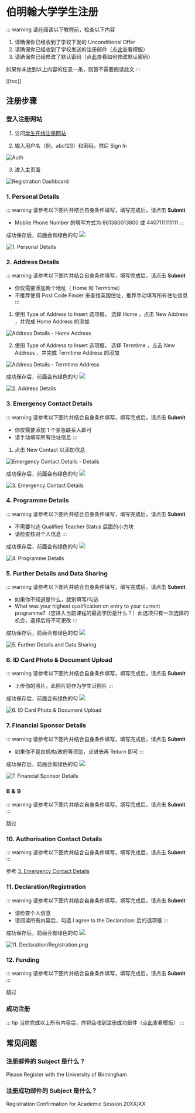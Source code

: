 # 伯明翰大学学生注册

::: warning
请在阅读以下教程前，检查以下内容

1. 请确保你已经收到了学校下发的 Unconditional Offer
2. 请确保你已经收到了学校发送的注册邮件（点[此](https://cdn.iuob.uk/help/details/enrolled/account/UoB-Student-Registration-Email-Template.png)查看模版）
3. 请确保你已经修改了默认密码（点[此](./../Change-Default-Password/)查看如何修改默认密码）

如果你未达到以上内容的任意一条，则暂不需要阅读此文
:::

[[toc]]


## 注册步骤

### 登入注册网站

1. 访问[学生在线注册网站](https://registration.bham.ac.uk/)

2. 输入用户名（例，abc123）和密码，然后 Sign In

![Auth](./1.auth.png)

3. 进入主页面

![Registration Dashboard](./2.registration-dashboard.png)


### 1. Personal Details

::: warning
请参考以下图片并结合自身条件填写，填写完成后，请点击 **Submit**

* Mobile Phone Number 的填写方式为 861380013800 或 4407111111111
:::

成功保存后，前面会有绿色的勾 ![](https://online-registration.bham.ac.uk/wtlgifs/web_success_cascade.png)

![1. Personal Details](./3.1.personal-details.png)


### 2. Address Details

::: warning
请参考以下图片并结合自身条件填写，填写完成后，请点击 **Submit**

* 你仅需要添加两个地址（ Home 和 Termtime）
* 不推荐使用 Post Code Finder 来查找英国住址，推荐手动填写所有住址信息
:::

1. 使用 Type of Address to Insert 选项框， 选择 Home ，点击 New Address ，并完成 Home Address 的添加

![Address Details - Home Address](./5.2.address-details-home.png)

2. 使用 Type of Address to Insert 选项框， 选择 Termtime ，点击 New Address ，并完成 Termtime Address 的添加

![Address Details - Termtime Address](./6.2.address-details-termtime.png)

成功保存后，前面会有绿色的勾 ![](https://online-registration.bham.ac.uk/wtlgifs/web_success_cascade.png)

![2. Address Details](./4.2.address-details.png)


### 3. Emergency Contact Details

::: warning
请参考以下图片并结合自身条件填写，填写完成后，请点击 **Submit**

* 你仅需要添加 1 个紧急联系人即可
* 请手动填写所有住址信息
:::

1. 点击 New Contact 以添加信息

![Emergency Contact Details - Details](./8.3.emergency-contact-details-details.png)

成功保存后，前面会有绿色的勾 ![](https://online-registration.bham.ac.uk/wtlgifs/web_success_cascade.png)

![3. Emergency Contact Details](./7.3.emergency-contact-details.png)


### 4. Programme Details

::: warning
请参考以下图片并结合自身条件填写，填写完成后，请点击 **Submit**

* 不需要勾选 Qualified Teacher Status 后面的小方块
* 请检查核对个人信息
:::

成功保存后，前面会有绿色的勾 ![](https://online-registration.bham.ac.uk/wtlgifs/web_success_cascade.png)

![4. Programme Details](./9.4.programme-details.png)


### 5. Further Details and Data Sharing

::: warning
请参考以下图片并结合自身条件填写，填写完成后，请点击 **Submit**

* 如果你不知道是什么，就别填写/勾选
* What was your highest qualification on entry to your current programme?（您进入当前课程的最高学历是什么？）此选项只有一次选择的机会，选择后将不可更改
:::

成功保存后，前面会有绿色的勾 ![](https://online-registration.bham.ac.uk/wtlgifs/web_success_cascade.png)

![5. Further Details and Data Sharing](./10.5.further-details-and-data-sharing.png)


### 6. ID Card Photo & Document Upload

::: warning
请参考以下图片并结合自身条件填写，填写完成后，请点击 **Submit**

* 上传你的照片，此照片将作为学生证照片
:::

成功保存后，前面会有绿色的勾 ![](https://online-registration.bham.ac.uk/wtlgifs/web_success_cascade.png)

![6. ID Card Photo & Document Upload](./11.6.ID-card-photo-&-document-upload.png)


### 7. Financial Sponsor Details

::: warning
请参考以下图片并结合自身条件填写，填写完成后，请点击 **Submit**

* 如果你不是由机构/政府等资助，点进去再 Return 即可
:::

成功保存后，前面会有绿色的勾 ![](https://online-registration.bham.ac.uk/wtlgifs/web_success_cascade.png)

![7. Financial Sponsor Details](./12.7.current-financial-sponsor-details.png)


### 8 & 9

::: warning
请参考以下图片并结合自身条件填写，填写完成后，请点击 **Submit**
:::

跳过


### 10. Authorisation Contact Details

::: warning
请参考以下图片并结合自身条件填写，填写完成后，请点击 **Submit**
:::

参考 [3. Emergency Contact Details](#_3-emergency-contact-details)


### 11. Declaration/Registration

::: warning
请参考以下图片并结合自身条件填写，填写完成后，请点击 **Submit**

* 请检查个人信息
* 请阅读所有内容后，勾选 I agree to the Declaration: 后的选项框
:::

成功保存后，前面会有绿色的勾 ![](https://online-registration.bham.ac.uk/wtlgifs/web_success_cascade.png)

![11. Declaration/Registration.png](./13.11.Declaration-Registration.png)


### 12. Funding

::: warning
请参考以下图片并结合自身条件填写，填写完成后，请点击 **Submit**
:::

跳过


### 成功注册

::: tip
当你完成以上所有内容后，你将会收到注册成功邮件（点[此](https://cdn.iuob.uk/help/details/enrolled/account/UoB-Student-Successfully-Registration-Email-Template.png)查看模版）
:::


## 常见问题

### 注册邮件的 Subject 是什么？

Please Register with the University of Birmingham

### 注册成功邮件的 Subject 是什么？

Registration Confirmation for Academic Session 20XX/XX
